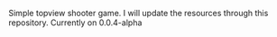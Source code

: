 Simple topview shooter game.
I will update the resources through this repository.
Currently on 0.0.4-alpha
